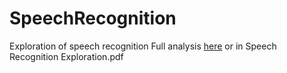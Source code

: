 # SpeechRecognition
Exploration of speech recognition
Full analysis [here](https://docs.google.com/presentation/d/e/2PACX-1vTNDPLZAZP677jvHwW9Glm8NT9R_O4KsXMfLFDgJvjlkubuh-GwYeAMBZF80TZ_y_bmwkvcA4x331c1/pub?start=false&loop=false&delayms=3000&slide=id.gac97ce7ba6_0_38) or in Speech Recognition Exploration.pdf
